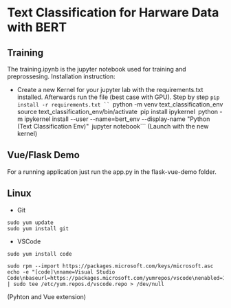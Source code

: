 # Text Classification for Harware Data with BERT
## Training
The training.ipynb is the jupyter notebook used for training and preprossesing. Installation instruction:
- Create a new Kernel for your jupyter lab with the requirements.txt installed. Afterwards run the file (best case with GPU).
Step by step
```pip install -r requirements.txt ``
```python -m venv text_classification_env```
```source text_classification_env/bin/activate```
```pip install ipykernel```
```python -m ipykernel install --user --name=bert_env --display-name "Python (Text Classification Env)"```
```jupyter notebook``` (Launch with the new kernel)
## Vue/Flask Demo
For a running application just run the app.py in the flask-vue-demo folder.

## Linux
- Git
```
sudo yum update
sudo yum install git
```
- VSCode
```
sudo yum install code
```
```
sudo rpm --import https://packages.microsoft.com/keys/microsoft.asc
echo -e "[code]\nname=Visual Studio Code\nbaseurl=https://packages.microsoft.com/yumrepos/vscode\nenabled=1\ngpgcheck=1\ngpgkey=https://packages.microsoft.com/keys/microsoft.asc" | sudo tee /etc/yum.repos.d/vscode.repo > /dev/null
```
(Pyhton and Vue extension)